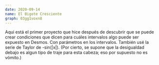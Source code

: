```yaml
---
date: 2020-09-14
name: El Bigote Cresciente
graph: 03gg1voxn8
---
```


Aqui está el primer proyecto que hice después de descubrir que se puede crear condiciones que dicen para cuáles intervalos algo puede ser expuesto en Desmos. Con parámetros en los intervalos. También usé la serie de Taylor de -sin(|x|). (Por cierto, se supone que la desigualdad debajo es algun tipo de traje para esta cabeza; eso por supuesto no es vómito.)
